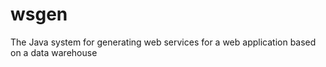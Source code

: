 wsgen
=====

The Java system for generating web services for a web application based on a data warehouse
